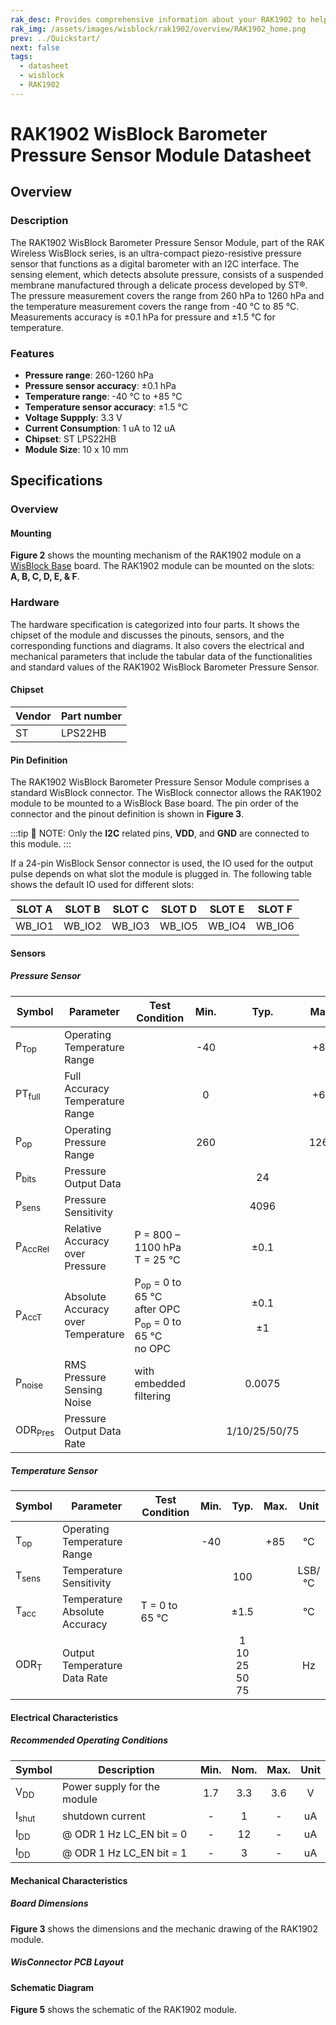 ```yaml
---
rak_desc: Provides comprehensive information about your RAK1902 to help you use it. This information includes technical specifications, characteristics, and requirements, and it also discusses the device components.
rak_img: /assets/images/wisblock/rak1902/overview/RAK1902_home.png
prev: ../Quickstart/
next: false
tags:
  - datasheet
  - wisblock
  - RAK1902
---
```


# RAK1902 WisBlock Barometer Pressure Sensor Module Datasheet

## Overview

<rk-img
  src="/assets/images/wisblock/rak1902/datasheet/RAK1902.svg"
  width="50%"
  caption="RAK1902 WisBlock Sensor"
/>

### Description

The RAK1902 WisBlock Barometer Pressure Sensor Module, part of the RAK Wireless WisBlock series, is an ultra-compact piezo-resistive pressure sensor that functions as a digital barometer with an I2C interface. The sensing element, which detects absolute pressure, consists of a suspended membrane manufactured through a delicate process developed by ST®. The pressure measurement covers the range from 260&nbsp;hPa to 1260&nbsp;hPa and the temperature measurement covers the range from -40&nbsp;°C to 85&nbsp;°C. Measurements accuracy is ±0.1&nbsp;hPa for pressure and ±1.5&nbsp;°C for temperature.

### Features 
* **Pressure range**: 260-1260&nbsp;hPa
* **Pressure sensor accuracy**: ±0.1&nbsp;hPa
* **Temperature range**: -40&nbsp;°C to +85&nbsp;°C
* **Temperature sensor accuracy**: ±1.5&nbsp;°C
* **Voltage Suppply**: 3.3&nbsp;V
* **Current Consumption**: 1&nbsp;uA to 12&nbsp;uA  
* **Chipset**: ST LPS22HB
* **Module Size**: 10 x 10&nbsp;mm

## Specifications
### Overview


#### Mounting

**Figure 2** shows the mounting mechanism of the RAK1902 module on a [WisBlock Base](https://docs.rakwireless.com/Product-Categories/WisBlock/#wisblock-base) board. The RAK1902 module can be mounted on the slots: **A, B, C, D, E, & F**.

<rk-img
  src="/assets/images/wisblock/rak1902/datasheet/RAK19xx_mounting.png"
  width="50%"
  caption="RAK1902 WisBlock Sensor Mounting"
/>

### Hardware

The hardware specification is categorized into four parts. It shows the chipset of the module and discusses the pinouts, sensors, and the corresponding functions and diagrams. It also covers the electrical and mechanical parameters that include the tabular data of the functionalities and standard values of the RAK1902 WisBlock Barometer Pressure Sensor.

####  Chipset
| Vendor | Part number |
| ------ | ----------- |
| ST     | LPS22HB     |

#### Pin Definition

The RAK1902 WisBlock Barometer Pressure Sensor Module comprises a standard WisBlock connector. The WisBlock connector allows the RAK1902 module to be mounted to a WisBlock Base board. The pin order of the connector and the pinout definition is shown in **Figure 3**.

<rk-img
  src="/assets/images/wisblock/rak1902/datasheet/RAK1902_pinout.svg"
  width="60%"
  caption="RAK1902 WisBlock Sensor connector pinout"
/>

:::tip 📝 NOTE:
Only the **I2C** related pins, **VDD**, and **GND** are connected to this module.
:::

If a 24-pin WisBlock Sensor connector is used, the IO used for the output pulse depends on what slot the module is plugged in. The following table shows the default IO used for different slots:

| SLOT A | SLOT B  | SLOT C | SLOT D | SLOT E | SLOT F |
| ------ | ------ | ------ | ------ | ------ | ------ |
| WB_IO1 | WB_IO2 | WB_IO3 | WB_IO5 | WB_IO4 | WB_IO6 |

#### Sensors
##### Pressure Sensor   
| Symbol             | Parameter                          | Test Condition                                                                                           | Min. |          Typ.           | Max. |      Unit      |
| ------------------ | ---------------------------------- | -------------------------------------------------------------------------------------------------------- | :--: | :---------------------: | :--: | :------------: |
| P<sub>Top</sub>    | Operating Temperature Range        |                                                                                                          | -40  |                         | +85  |       °C       |
| PT<sub>full</sub>  | Full Accuracy Temperature Range    |                                                                                                          |  0   |                         | +65  |       °C       |
| P<sub>op</sub>     | Operating Pressure Range           |                                                                                                          | 260  |                         | 1260 |      hPa       |
| P<sub>bits</sub>   | Pressure Output Data               |                                                                                                          |      |           24            |      |      bits      |
| P<sub>sens</sub>   | Pressure Sensitivity               |                                                                                                          |      |          4096           |      |    LSB/hPa     |
| P<sub>AccRel</sub> | Relative Accuracy over Pressure    | P = 800 – 1100&nbsp;hPa <br /> T = 25&nbsp;°C                                                            |      |          ±0.1           |      |      hPa       |
| P<sub>AccT</sub>   | Absolute Accuracy over Temperature | P<sub>op</sub> = 0 to 65&nbsp;°C <br /> after OPC  <br /> P<sub>op</sub> = 0 to 65&nbsp;°C <br /> no OPC |      | ±0.1 <br />  <br />  ±1 |      |      hPa       |
| P<sub>noise</sub>  | RMS Pressure Sensing Noise         | with embedded filtering                                                                                  |      |         0.0075          |      | hPa <br /> RMS |
| ODR<sub>Pres</sub> | Pressure Output Data Rate          |                                                                                                          |      |      1/10/25/50/75      |      |       Hz       |

##### Temperature Sensor   
| Symbol           | Parameter                     | Test Condition      | Min. |                   Typ.                    | Max. |  Unit  |
| ---------------- | ----------------------------- | ------------------- | :--: | :---------------------------------------: | :--: | :----: |
| T<sub>op</sub>   | Operating Temperature Range   |                     | -40  |                                           | +85  |   °C   |
| T<sub>sens</sub> | Temperature Sensitivity       |                     |      |                    100                    |      | LSB/°C |
| T<sub>acc</sub>  | Temperature Absolute Accuracy | T = 0 to 65&nbsp;°C |      |                   ±1.5                    |      |   °C   |
| ODR<sub>T</sub>  | Output Temperature Data Rate  |                     |      | 1 <br /> 10 <br /> 25 <br /> 50 <br /> 75 |      |   Hz   |

#### Electrical Characteristics
##### Recommended Operating Conditions

| Symbol           | Description                   | Min.  | Nom.  | Max.  | Unit  |
| ---------------- | ----------------------------- | :---: | :---: | :---: | :---: |
| V<sub>DD</sub>   | Power supply for the module   |  1.7  |  3.3  |  3.6  |   V   |
| I<sub>shut</sub> | shutdown current              |   -   |   1   |   -   |  uA   |
| I<sub>DD</sub>   | @ ODR 1&nbsp;Hz LC_EN bit = 0 |   -   |  12   |   -   |  uA   |
| I<sub>DD</sub>   | @ ODR 1&nbsp;Hz LC_EN bit = 1 |   -   |   3   |   -   |  uA   |

#### Mechanical Characteristics

##### Board Dimensions

**Figure 3** shows the dimensions and the mechanic drawing of the RAK1902 module.    

<rk-img
  src="/assets/images/wisblock/rak1902/datasheet/RAK19xx_mechanic_drawing.png"
  width="60%"
  caption="RAK1902 WisBlock Sensor Mechanic Drawing"
/>

##### WisConnector PCB Layout

<rk-img
  src="/assets/images/wisblock/rak1902/datasheet/MxxS1003K6M.png"
  width="100%"
  caption="WisConnector PCB footprint and recommendations"
/>

#### Schematic Diagram
**Figure 5** shows the schematic of the RAK1902 module. 

<rk-img
  src="/assets/images/wisblock/rak1902/datasheet/RAK1902_schematics.png"
  width="70%"
  caption="RAK1902 WisBlock Sensor schematics"
/>

